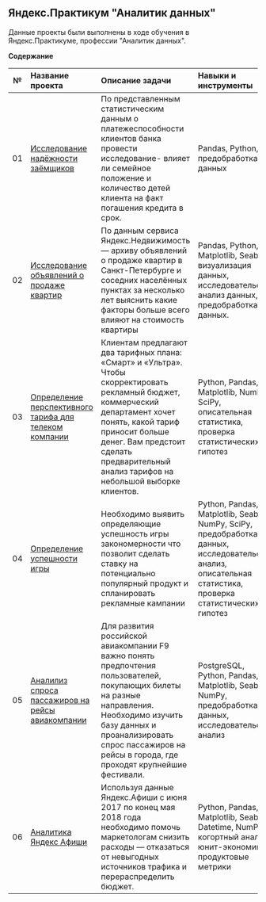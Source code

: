 ## Яндекс.Практикум "Аналитик данных" 

Данные проекты были выполнены в ходе обучения в Яндекс.Практикуме, профессии "Аналитик данных".

**Содержание**

|№| Название проекта              | Описание задачи           | Навыки и инструменты                   |
|:--:| :-------------------------- | :----------------------------------- |:---------------------------|
| 01 | [Исследование надёжности заёмщиков](https://github.com/RodionTS/Yandex_Praktikum/tree/main/1.%20Исследование%20надёжности%20заёмщиков/)| По представленным статистическим данным о платежеспособности клиентов банка провести исследование- влияет ли семейное положение и количество детей клиента на факт погашения кредита в срок. | Pandas, Python, предобработка данных |
| 02 | [Исследование объявлений о продаже квартир](https://github.com/RodionTS/Yandex_Praktikum/tree/main/2.%20Исследование%20объявлений%20о%20продаже%20квартир/)| По данным сервиса Яндекс.Недвижимость — архиву объявлений о продаже квартир в Санкт-Петербурге и соседних населённых пунктах за несколько лет выяснить какие факторы больше всего влияют на стоимость квартиры | Pandas, Python, Matplotlib, Seaborn, визуализация данных, исследовательский анализ данных, предобработка данных. |
| 03 | [Определение перспективного тарифа для телеком компании](https://github.com/RodionTS/Yandex_Praktikum/tree/main/3.%20Анализ%20тарифных%20планов%20компании%20Мегалайн/)| Клиентам предлагают два тарифных плана: «Смарт» и «Ультра». Чтобы скорректировать рекламный бюджет, коммерческий департамент хочет понять, какой тариф приносит больше денег. Вам предстоит сделать предварительный анализ тарифов на небольшой выборке клиентов. | Python, Pandas, Matplotlib, NumPy, SciPy, описательная статистика, проверка статистических гипотез |
| 04 | [Определение успешности игры](https://github.com/RodionTS/Yandex_Praktikum/tree/main/4.%20Успешность%20игры/)| Необходимо выявить определяющие успешность игры закономерности что позволит сделать ставку на потенциально популярный продукт и спланировать рекламные кампании | Python, Pandas, Matplotlib, Seaborn, NumPy, SciPy, предобработка данных, исследовательский анализ, описательная статистика, проверка статистических гипотез |
| 05 |  [Аналилиз спроса пассажиров на рейсы авиакомпании](https://github.com/RodionTS/Yandex_Praktikum/tree/main/5.%20Спрос%20на%20рейсы%20авиакомпании/)| Для развития российской авиакомпании F9 важно понять предпочтения пользователей, покупающих билеты на разные направления. Необходимо изучить базу данных и проанализировать спрос пассажиров на рейсы в города, где проходят крупнейшие фестивали. | PostgreSQL, Python, Pandas, Matplotlib, Seaborn, NumPy, предобработка данных, исследовательский анализ |
| 06 |  [Аналитика Яндекс Афиши](https://github.com/RodionTS/Yandex_Praktikum/tree/main/6.%20Аналитика%20Яндекс%20Афиши/)| Используя данные Яндекс.Афиши с июня 2017 по конец мая 2018 года необходимо помочь маркетологам снизить расходы — отказаться от невыгодных источников трафика и перераспределить бюджет. | Python, Pandas, Matplotlib, Seaborn, Datetime, NumPy, когортный анализ, юнит-экономика, продуктовые метрики | 

